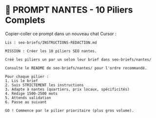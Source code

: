 # 🎯 PROMPT NANTES - 10 Piliers Complets

Copier-coller ce prompt dans un nouveau chat Cursor :

```
Lis : seo-briefs/INSTRUCTIONS-REDACTION.md

MISSION : Créer les 10 piliers SEO nantes.

Créé les piliers un par un selon leur brief dans seo-briefs/nantes/

Consulte le README de seo-briefs/nantes/ pour l'ordre recommandé.

Pour chaque pilier :
1. Lis le brief
2. Suis STRICTEMENT les instructions
3. Adapte à nantes (quartiers, prix locaux, spécificités)
4. Rédige 1500-2500 mots
5. Attends validation
6. Passe au suivant

GO ! Commence par le pilier prioritaire (plus gros volume).
```
